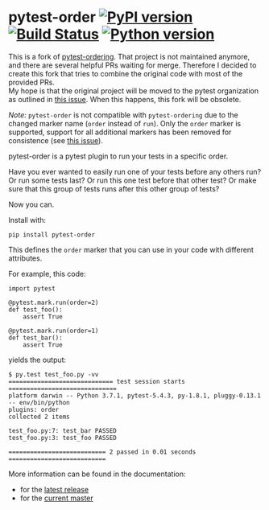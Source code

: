 pytest-order [![PyPI version](https://badge.fury.io/py/pytest-order.svg)](https://badge.fury.io/py/pytest-order) [![Build Status](https://travis-ci.org/mrbean-bremen/pytest-order.svg?branch=master)](https://travis-ci.org/mrbean-bremen/pytest-order) [![Python version](https://img.shields.io/pypi/pyversions/pytest-order.svg)](https://img.shields.io/pypi/pyversions/pytest-order.svg)
============
This is a fork of [pytest-ordering](https://github.com/ftobia/pytest-ordering).
That project is not maintained anymore, and there are several helpful PRs
waiting for merge. Therefore I decided to create this fork that tries to
combine the original code with most of the provided PRs.   
My hope is that the original project will be moved to the pytest
organization as outlined in 
[this issue](https://github.com/ftobia/pytest-ordering/issues/32). When this
happens, this fork will be obsolete. 

_Note:_ ``pytest-order`` is not compatible with ``pytest-ordering`` due to the
changed marker name (``order`` instead of ``run``). Only the ``order`` 
marker is supported, support for all additional markers has been removed for
consistence (see [this issue](https://github.com/ftobia/pytest-ordering/issues/38)).


pytest-order is a pytest plugin to run your tests in a specific order.

Have you ever wanted to easily run one of your tests before any others run?
Or run some tests last? Or run this one test before that other test? Or
make sure that this group of tests runs after this other group of tests?

Now you can.

Install with:

    pip install pytest-order

This defines the ``order`` marker that you can use in your code with
different attributes. 

For example, this code:

    import pytest

    @pytest.mark.run(order=2)
    def test_foo():
        assert True

    @pytest.mark.run(order=1)
    def test_bar():
        assert True

yields the output:

    $ py.test test_foo.py -vv
    ============================= test session starts ==============================
    platform darwin -- Python 3.7.1, pytest-5.4.3, py-1.8.1, pluggy-0.13.1 -- env/bin/python
    plugins: order
    collected 2 items

    test_foo.py:7: test_bar PASSED
    test_foo.py:3: test_foo PASSED

    =========================== 2 passed in 0.01 seconds ===========================

More information can be found in the documentation:
  - for the [latest release](https://mrbean-bremen.github.io/pytest-order/stable/)
  - for the [current master](https://mrbean-bremen.github.io/pytest-order/dev/)
  